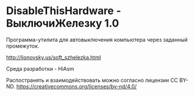 # DisableThisHardware - ВыключиЖелезку 1.0

Программа-утилита для автовыключения компьютера через заданный промежуток. 

http://lionovsky.us/soft_szhelezka.html

Среда разработки - HiAsm

Распостранять и взаимодействовать можно согласно лицензии CC BY-ND. https://creativecommons.org/licenses/by-nd/4.0/
